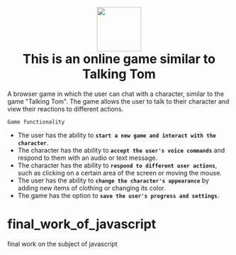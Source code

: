 <h1 align="center">
  <br>
  <a href="https://play.google.com/store/apps/details?id=com.outfit7.mytalkingtomfree&hl=ru&gl=US"><img src="https://3dnews.ru/assets/external/illustrations/2019/06/05/988708/TT-tom.png" width="100"></a>
  <br>
  This is an online game similar to Talking Tom
  <br>
</h1>

A browser game in which the user can chat with a character, similar to the game "Talking Tom". The game allows the user to talk to their character and view their reactions to different actions.

`Game functionality`

- The user has the ability to **`start a new game and interact with the character`**.
- The character has the ability to **`accept the user's voice commands`** and respond to them with an audio or text message.
- The character has the ability to **`respond to different user actions`**, such as clicking on a certain area of the screen or moving the mouse.
- The user has the ability to **`change the character's appearance`** by adding new items of clothing or changing its color.
- The game has the option to **`save the user's progress and settings`**.


# final_work_of_javascript
final work on the subject of javascript
